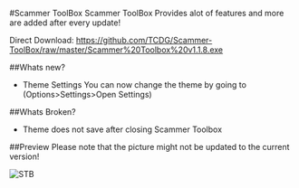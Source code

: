 #Scammer ToolBox
Scammer ToolBox Provides alot of features and more are added after every update!

Direct Download: https://github.com/TCDG/Scammer-ToolBox/raw/master/Scammer%20Toolbox%20v1.1.8.exe

##Whats new?
* Theme Settings
	You can now change the theme by going to (Options>Settings>Open Settings)

##Whats Broken?
* Theme does not save after closing Scammer Toolbox

##Preview 
Please note that the picture might not be updated to the current version!

![STB](http://i.imgur.com/R36WRpa.png "menu")
